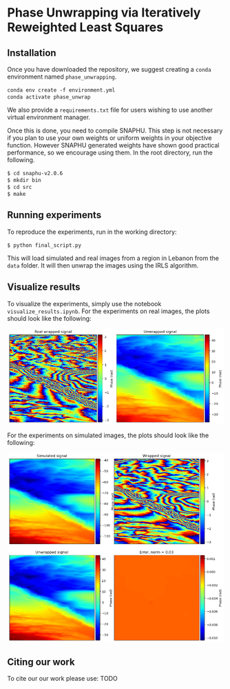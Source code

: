 # Phase Unwrapping via Iteratively Reweighted Least Squares

## Installation

Once you have downloaded the repository, we suggest creating a `conda` environment named `phase_unwrapping`.
```
conda env create -f environment.yml
conda activate phase_unwrap
```
We also provide a `requirements.txt` file for users wishing to use another virtual environment manager.

Once this is done, you need to compile SNAPHU. This step is not necessary if you plan to use your own weights or uniform weights in your objective function. However SNAPHU generated weights have shown good practical performance, so we encourage using them. In the root directory, run the following.
```
$ cd snaphu-v2.0.6
$ mkdir bin
$ cd src
$ make
```

## Running experiments

To reproduce the experiments, run in the working directory:

```
$ python final_script.py
```

This will load simulated and real images from a region in Lebanon from the `data` folder. It will then unwrap the images using the IRLS algorithm.

## Visualize results

To visualize the experiments, simply use the notebook `visualize_results.ipynb`.
For the experiments on real images, the plots should look like the following:

![Screenshot](screenshots/real_goldstein.png)

For the experiments on simulated images, the plots should look like the following:

![Screenshot](screenshots/noiseless.png)

## Citing our work

To cite our our work please use:
TODO
